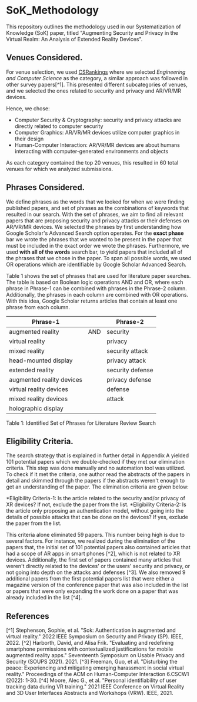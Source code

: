 # SoK_Methodology
This repository outlines the methodology used in our Systematization of Knowledge (SoK) paper, titled "Augmenting Security and Privacy in the Virtual Realm: An Analysis of Extended Reality Devices".

## Venues Considered. 
For venue selection, we used [CSRankings](https://scholar.google.com/citations?view_op=top_venues) where we selected *Engineering and Computer Science* as the category, a similar approach was followed in other survey papers[^1]. This presented different subcategories of venues, and we selected the ones related to security and privacy and AR/VR/MR devices. 

Hence, we chose:
* Computer Security & Cryptography: security and privacy attacks are directly related to computer security
* Computer Graphics: AR/VR/MR devices utilize computer graphics in their design
*  Human-Computer Interaction: AR/VR/MR devices are about humans interacting with computer-generated environments and objects
  
As each category contained the top 20 venues, this resulted in 60 total venues for which we analyzed submissions.

## Phrases Considered.
We define phrases as the words that we looked for when we were finding published papers, and set of phrases as the combinations of keywords that resulted in our search. With the set of phrases, we aim to find all relevant papers that are proposing security and privacy attacks or their defenses on AR/VR/MR devices. We selected the phrases by first understanding how Google Scholar's Advanced Search option operates. For the **exact phase** bar we wrote the phrases that we wanted to be present in the paper that must be included in the exact order we wrote the phrases. Furthermore, we used **with all of the words** search bar, to yield papers that included all of the phrases that we chose in the paper. To span all possible words, we used OR operations which are identifiable by Google Scholar Advanced Search. 

Table 1 shows the set of phrases that are used for literature paper searches. The table is based on Boolean logic operations AND and OR, where each phrase in Phrase-1 can be combined with phrases in the Phrase-2 column. Additionally, the phrases in each column are combined with OR operations. With this idea, Google Scholar returns articles that contain at least one phrase from each column.

| Phrase-1                   |                      | Phrase-2          |
|----------------------------|----------------------|-------------------|
| augmented reality          | AND                  | security          |
| virtual reality            |                      | privacy           |
| mixed reality              |                      | security attack   |
| head-mounted display       |                      | privacy attack    |
| extended reality           |                      | security defense  |
| augmented reality devices  |                      | privacy defense   |
| virtual reality devices    |                      | defense           |
| mixed reality devices      |                      | attack            |
| holographic display        |                      |                   |
Table 1: Identified Set of Phrases for Literature Review Search

## Eligibility Criteria.
The search strategy that is explained in further detail in Appendix A yielded 101 potential papers which we double-checked if they met our elimination criteria. This step was done manually and no automation tool was utilized. To check if it met the criteria, one author read the abstracts of the papers in detail and skimmed through the papers if the abstracts weren't enough to get an understanding of the paper. The elimination criteria are given below:


*Eligibility Criteria-1: Is the article related to the security and/or privacy of XR devices? If not, exclude the paper from the list.
*Eligibility Criteria-2: Is the article only proposing an authentication model, without going into the details of possible attacks that can be done on the devices? If yes, exclude the paper from the list.


This criteria alone eliminated 59 papers. This number being high is due to several factors. For instance, we realized during the elimination of the papers that, the initial set of 101 potential papers also contained articles that had a scope of AR apps in smart phones [^2], which is not related to XR devices. Additionally, the first set of papers contained many articles that weren't directly related to the devices' or the users' security and privacy, or not going into depth on the attacks and defenses [^3]. We also removed 9 additional papers from the first potential papers list that were either a magazine version of the conference paper that was also included in the list or papers that were only expanding the work done on a paper that was already included in the list [^4].


## References
[^1] Stephenson, Sophie, et al. "Sok: Authentication in augmented and virtual reality." 2022 IEEE Symposium on Security and Privacy (SP). IEEE, 2022.
[^2] Harborth, David, and Alisa Frik. "Evaluating and redefining smartphone permissions with contextualized justifications for mobile augmented reality apps." Seventeenth Symposium on Usable Privacy and Security (SOUPS 2021). 2021.
[^3] Freeman, Guo, et al. "Disturbing the peace: Experiencing and mitigating emerging harassment in social virtual reality." Proceedings of the ACM on Human-Computer Interaction 6.CSCW1 (2022): 1-30.
[^4] Moore, Alec G., et al. "Personal identifiability of user tracking data during VR training." 2021 IEEE Conference on Virtual Reality and 3D User Interfaces Abstracts and Workshops (VRW). IEEE, 2021.

